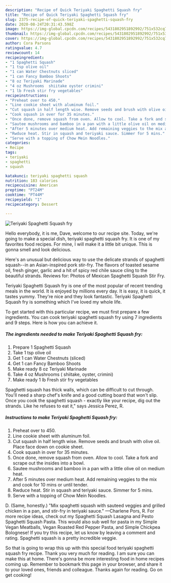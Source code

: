 ```yaml
---
description: "Recipe of Quick Teriyaki Spaghetti Squash fry"
title: "Recipe of Quick Teriyaki Spaghetti Squash fry"
slug: 2375-recipe-of-quick-teriyaki-spaghetti-squash-fry
date: 2020-08-24T20:31:43.598Z
image: https://img-global.cpcdn.com/recipes/5431802951892992/751x532cq70/teriyaki-spaghetti-squash-fry-recipe-main-photo.jpg
thumbnail: https://img-global.cpcdn.com/recipes/5431802951892992/751x532cq70/teriyaki-spaghetti-squash-fry-recipe-main-photo.jpg
cover: https://img-global.cpcdn.com/recipes/5431802951892992/751x532cq70/teriyaki-spaghetti-squash-fry-recipe-main-photo.jpg
author: Cora Parsons
ratingvalue: 4.7
reviewcount: 14
recipeingredient:
- "1 Spaghetti Squash"
- "1 tsp olive oil"
- "1 can Water Chestnuts sliced"
- "1 can Fancy Bamboo Shoots"
- "8 oz Teriyaki Marinade"
- "4 oz Mushrooms  shiitake oyster crimini"
- "1 lb Fresh stir fry vegetables"
recipeinstructions:
- "Preheat over to 450."
- "Line cookie sheet with aluminum foil."
- "Cut squash in half length wise. Remove seeds and brush with olive oil. Place face down on cookie sheet."
- "Cook squash in over for 35 minutes."
- "Once done, remove squash from oven. Allow to cool. Take a fork and scrape out the insides into a bowl."
- "Sautee mushrooms and bamboo in a pan with a little olive oil on medium heat."
- "After 5 minutes over medium heat. Add remaining veggies to the mix and cook for 10 mins or until tender."
- "Rwduce heat. Stir in squash and teriyaki sauce. Simmer for 5 mins."
- "Serve with a topping of Chow Mein Noodles."
categories:
- Recipe
tags:
- teriyaki
- spaghetti
- squash

katakunci: teriyaki spaghetti squash 
nutrition: 183 calories
recipecuisine: American
preptime: "PT24M"
cooktime: "PT44M"
recipeyield: "1"
recipecategory: Dessert

---
```



![Teriyaki Spaghetti Squash fry](https://img-global.cpcdn.com/recipes/5431802951892992/751x532cq70/teriyaki-spaghetti-squash-fry-recipe-main-photo.jpg)

Hello everybody, it is me, Dave, welcome to our recipe site. Today, we're going to make a special dish, teriyaki spaghetti squash fry. It is one of my favorites food recipes. For mine, I will make it a little bit unique. This is gonna smell and look delicious.

Here&#39;s an unusual but delicious way to use the delicate strands of spaghetti squash--in an Asian-inspired pork stir-fry. The flavors of toasted sesame oil, fresh ginger, garlic and a hit of spicy red chile sauce cling to the beautiful strands. Reviews for: Photos of Mexican Spaghetti Squash Stir Fry.

Teriyaki Spaghetti Squash fry is one of the most popular of recent trending meals in the world. It is enjoyed by millions every day. It is easy, it is quick, it tastes yummy. They're nice and they look fantastic. Teriyaki Spaghetti Squash fry is something which I've loved my whole life.


To get started with this particular recipe, we must first prepare a few ingredients. You can cook teriyaki spaghetti squash fry using 7 ingredients and 9 steps. Here is how you can achieve it.

<!--inarticleads1-->

##### The ingredients needed to make Teriyaki Spaghetti Squash fry:

1. Prepare 1 Spaghetti Squash
1. Take 1 tsp olive oil
1. Get 1 can Water Chestnuts (sliced)
1. Get 1 can Fancy Bamboo Shoots
1. Make ready 8 oz Teriyaki Marinade
1. Take 4 oz Mushrooms ( shiitake, oyster, crimini)
1. Make ready 1 lb Fresh stir fry vegetables


Spaghetti squash has thick walls, which can be difficult to cut through. You&#39;ll need a sharp chef&#39;s knife and a good cutting board that won&#39;t slip. Once you cook the spaghetti squash - exactly like your recipe, dig out the strands. Like he refuses to eat it,&#34; says Jessica Perez, R. 

<!--inarticleads2-->

##### Instructions to make Teriyaki Spaghetti Squash fry:

1. Preheat over to 450.
1. Line cookie sheet with aluminum foil.
1. Cut squash in half length wise. Remove seeds and brush with olive oil. Place face down on cookie sheet.
1. Cook squash in over for 35 minutes.
1. Once done, remove squash from oven. Allow to cool. Take a fork and scrape out the insides into a bowl.
1. Sautee mushrooms and bamboo in a pan with a little olive oil on medium heat.
1. After 5 minutes over medium heat. Add remaining veggies to the mix and cook for 10 mins or until tender.
1. Rwduce heat. Stir in squash and teriyaki sauce. Simmer for 5 mins.
1. Serve with a topping of Chow Mein Noodles.


D. (Same, honestly.) &#34;Mix spaghetti squash with sauteed veggies and grilled chicken in a pan, and stir-fry in teriyaki sauce.&#34; —Charlene Pors, R. For more recipe ideas, check out my Spaghetti Squash Lasagna and Pesto Spaghetti Squash Pasta. This would also sub well for pasta in my Simple Vegan Meatballs, Vegan Roasted Red Pepper Pasta, and Simple Chickpea Bolognese! If you try this recipe, let us know by leaving a comment and rating. Spaghetti squash is a pretty incredible veggie. 

So that is going to wrap this up with this special food teriyaki spaghetti squash fry recipe. Thank you very much for reading. I am sure you can make this at home. There's gonna be more interesting food in home recipes coming up. Remember to bookmark this page in your browser, and share it to your loved ones, friends and colleague. Thanks again for reading. Go on get cooking!
